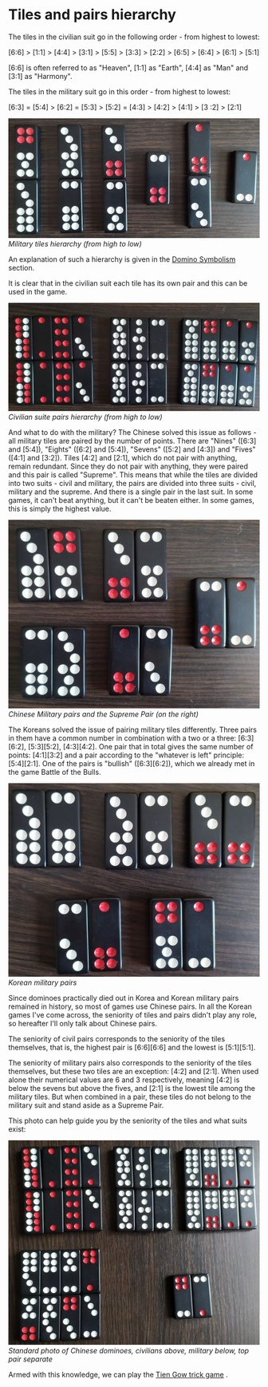# Tiles and pairs hierarchy

The tiles in the civilian suit go in the following order - from highest to lowest: 

[6:6] > [1:1] > [4:4] > [3:1] > [5:5] > [3:3] > [2:2] > [6:5] > [6:4] > [6:1] > [5:1] 

[6:6] is often referred to as "Heaven", [1:1] as "Earth", [4:4] as "Man" and [3:1] as "Harmony". 

The tiles in the military suit go in this order - from highest to lowest: 

[6:3] = [5:4] > [6:2] = [5:3] > [5:2] = [4:3] > [4:2] > [4:1] > [3 :2] > [2:1] 

![](/docs/assets/images/gupai/wu-hierarchy.jpg)  
_Military tiles hierarchy (from high to low)_

An explanation of such a hierarchy is given in the [Domino Symbolism](/gupai/symbolism-in-chinese-dominoes.html) section. 

It is clear that in the civilian suit each tile has its own pair and this can be used in the game. 

![](/docs/assets/images/gupai/civil-pairs.jpg)  
_Civilian suite pairs hierarchy (from high to low)_

And what to do with the military? The Chinese solved this issue as follows - all military tiles are paired by the number of points. There are "Nines" ([6:3] and [5:4]), "Eights" ([6:2] and [5:4]), "Sevens" ([5:2] and [4:3]) and "Fives" ([4:1] and [3:2]). Tiles [4:2] and [2:1], which do not pair with anything, remain redundant. Since they do not pair with anything, they were paired and this pair is called "Supreme". This means that while the tiles are divided into two suits - civil and military, the pairs are divided into three suits - civil, military and the supreme. And there is a single pair in the last suit. In some games, it can't beat anything, but it can't be beaten either. In some games, this is simply the highest value. 

![](/docs/assets/images/gupai/chinese-wu-pairs.jpg)  
_Chinese Military pairs and the Supreme Pair (on the right)_

The Koreans solved the issue of pairing military tiles differently. Three pairs in them have a common number in combination with a two or a three: [6:3][6:2], [5:3][5:2], [4:3][4:2]. One pair that in total gives the same number of points: [4:1][3:2] and a pair according to the "whatever is left" principle: [5:4][2:1]. One of the pairs is "bullish" ([6:3][6:2]), which we already met in the game Battle of the Bulls. 

![](/docs/assets/images/gupai/korean-wu-pairs.jpg)  
_Korean military pairs_

Since dominoes practically died out in Korea and Korean military pairs remained in history, so most of games use Chinese pairs. In all the Korean games I've come across, the seniority of tiles and pairs didn't play any role, so hereafter I'll only talk about Chinese pairs. 

The seniority of civil pairs corresponds to the seniority of the tiles themselves, that is, the highest pair is [6:6][6:6] and the lowest is [5:1][5:1]. 

The seniority of military pairs also corresponds to the seniority of the tiles themselves, but these two tiles are an exception: [4:2] and [2:1]. When used alone their numerical values are 6 and 3 respectively, meaning [4:2] is below the sevens but above the fives, and [2:1] is the lowest tile among the military tiles. But when combined in a pair, these tiles do not belong to the military suit and stand aside as a Supreme Pair. 

This photo can help guide you by the seniority of the tiles and what suits exist: 

![](/docs/assets/images/gupai/gupai-deck.jpg)  
_Standard photo of Chinese dominoes, civilians above, military below, top pair separate_

Armed with this knowledge, we can play the [Tien Gow trick game](/gupai/tien-gow.html) . 


